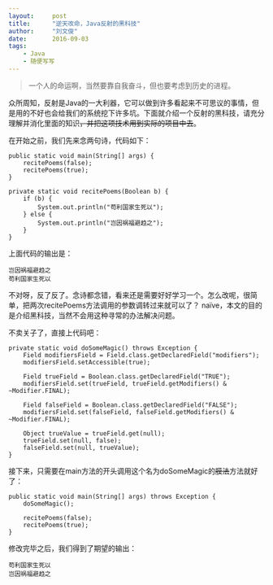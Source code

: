 ```yaml
---
layout:     post
title:      "逆天改命，Java反射的黑科技"
author:     "刘文俊"
date:       2016-09-03
tags:
    - Java
    - 随便写写
---
```


> 一个人的命运啊，当然要靠自我奋斗，但也要考虑到历史的进程。

众所周知，反射是Java的一大利器，它可以做到许多看起来不可思议的事情，但是用的不好也会给我们的系统挖下许多坑。下面就介绍一个反射的黑科技，请充分理解并消化里面的知识<del>，并把这项技术用到实际的项目中去</del>。

在开始之前，我们先来念两句诗，代码如下：

	public static void main(String[] args) {
        recitePoems(false);
        recitePoems(true);
    }

    private static void recitePoems(Boolean b) {
        if (b) {
            System.out.println("苟利国家生死以");
        } else {
            System.out.println("岂因祸福避趋之");
        }
    }

上面代码的输出是：

	岂因祸福避趋之
	苟利国家生死以

不对呀，反了反了。念诗都念错，看来还是需要好好学习一个。怎么改呢，很简单，把两次recitePoems方法调用的参数调转过来就可以了？ naïve，本文的目的是介绍黑科技，当然不会用这种寻常的办法解决问题。

不卖关子了，直接上代码吧：

	private static void doSomeMagic() throws Exception {
        Field modifiersField = Field.class.getDeclaredField("modifiers");
        modifiersField.setAccessible(true);

        Field trueField = Boolean.class.getDeclaredField("TRUE");
        modifiersField.set(trueField, trueField.getModifiers() & ~Modifier.FINAL);

        Field falseField = Boolean.class.getDeclaredField("FALSE");
        modifiersField.set(falseField, falseField.getModifiers() & ~Modifier.FINAL);

        Object trueValue = trueField.get(null);
        trueField.set(null, false);
        falseField.set(null, trueValue);
    }

接下来，只需要在main方法的开头调用这个名为doSomeMagic的<del>膜法</del>方法就好了：

	public static void main(String[] args) throws Exception {
        doSomeMagic();

        recitePoems(false);
        recitePoems(true);
    }

修改完毕之后，我们得到了期望的输出：

	苟利国家生死以
	岂因祸福避趋之


